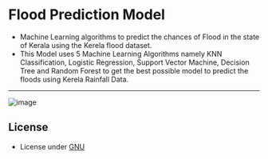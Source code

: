 # Flood Prediction Model

- Machine Learning algorithms to predict the chances of Flood in the state of Kerala using the Kerela flood dataset.
- This Model uses 5 Machine Learning Algorithms namely KNN Classification, Logistic Regression, Support Vector Machine, Decision Tree and Random Forest to get the best possible model to predict the floods using Kerela Rainfall Data.
<hr>

![image](https://github.com/amandp13/Flood-Prediction-Model/blob/master/download.png)

## License
- License under [GNU](https://github.com/amandp13/Flood-Prediction-Model/blob/master/LICENSE)
